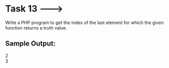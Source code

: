 # Task 13 --->

Write a PHP program to get the index of the last element for which the given
function returns a truth value.

## Sample Output:
2</br>
3